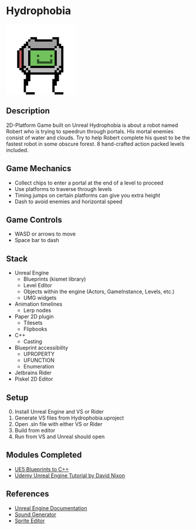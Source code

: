 # Hydrophobia
![Robert](https://github.com/WhenPterodactylsAttack/Hydrophobia/blob/main/exe/Images/Hydrophobia.png)

## Description
2D-Platform Game built on Unreal
Hydrophobia is about a robot named Robert who is trying to speedrun through portals. His mortal enemies consist of water and clouds. Try to help Robert complete his quest to be the fastest robot in some obscure forest. 8 hand-crafted action packed levels included.

## Game Mechanics
- Collect chips to enter a portal at the end of a level to proceed
- Use platforms to traverse through levels
- Timing jumps on certain platforms can give you extra height
- Dash to avoid enemies and horizontal speed

## Game Controls
- WASD or arrows to move
- Space bar to dash

## Stack
- Unreal Engine
  - Blueprints (kismet library)
  - Level Editor
  - Objects within the engine (Actors, GameInstance, Levels, etc.)
  - UMG widgets
- Animation timelines
  - Lerp nodes
- Paper 2D plugin
  - Tilesets
  - Flipbooks
- C++
  - Casting
- Blueprint accessibility
  - UPROPERTY
  - UFUNCTION
  - Enumeration
- Jetbrains Rider
- Piskel 2D Editor

## Setup
0. Install Unreal Engine and VS or Rider
1. Generate VS files from Hydrophobia.uproject
2. Open .sln file with either VS or Rider
3. Build from editor
4. Run from VS and Unreal should open

## Modules Completed
- [UE5 Blueprints to C++](https://dev.epicgames.com/community/learning/courses/KJ/converting-blueprint-to-c/kjB/unreal-engine-introduction-to-blueprint-vs-c)
- [Udemy Unreal Engine Tutorial by David Nixon](https://www.udemy.com/course/unreal-engine-5-the-complete-beginners-course/)

## References
- [Unreal Engine Documentation](https://docs.unrealengine.com/5.0/en-US/paper-2d-in-unreal-engine/)
- [Sound Generator](https://sfxr.me/)
- [Sprite Editor](https://www.piskelapp.com/)



